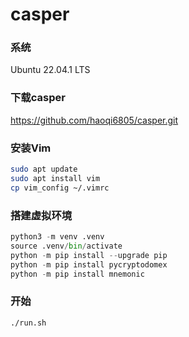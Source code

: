 # casper

### 系统
Ubuntu 22.04.1 LTS

### 下载casper
https://github.com/haoqi6805/casper.git

### 安装Vim
```bash
sudo apt update  
sudo apt install vim  
cp vim_config ~/.vimrc  
```

### 搭建虚拟环境
```python
python3 -m venv .venv  
source .venv/bin/activate  
python -m pip install --upgrade pip  
python -m pip install pycryptodomex  
python -m pip install mnemonic  
```
### 开始
```bash
./run.sh
```

